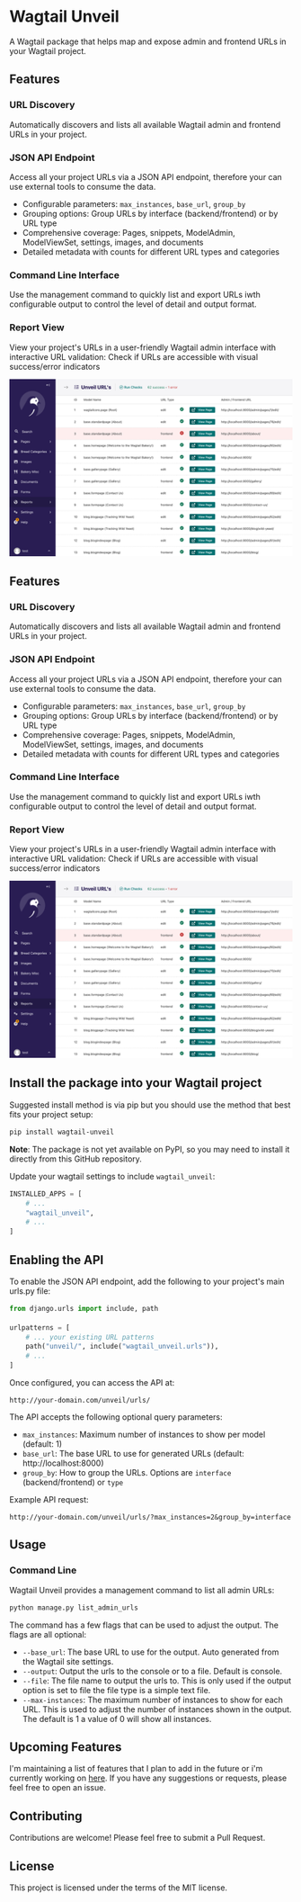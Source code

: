 # Wagtail Unveil

A Wagtail package that helps map and expose admin and frontend URLs in your Wagtail project.

## Features

### URL Discovery

Automatically discovers and lists all available Wagtail admin and frontend URLs in your project.

### JSON API Endpoint

Access all your project URLs via a JSON API endpoint, therefore your can use external tools to consume the data.

  - Configurable parameters: `max_instances`, `base_url`, `group_by`
  - Grouping options: Group URLs by interface (backend/frontend) or by URL type
  - Comprehensive coverage: Pages, snippets, ModelAdmin, ModelViewSet, settings, images, and documents
  - Detailed metadata with counts for different URL types and categories

### Command Line Interface

Use the management command to quickly list and export URLs iwth configurable output to  control the level of detail and output format.

### Report View

View your project's URLs in a user-friendly Wagtail admin interface with interactive URL validation: Check if URLs are accessible with visual success/error indicators
  
![Report View Screenshot](./docs/assets/report-interface.png)

## Features

### URL Discovery

Automatically discovers and lists all available Wagtail admin and frontend URLs in your project.

### JSON API Endpoint

Access all your project URLs via a JSON API endpoint, therefore your can use external tools to consume the data.

  - Configurable parameters: `max_instances`, `base_url`, `group_by`
  - Grouping options: Group URLs by interface (backend/frontend) or by URL type
  - Comprehensive coverage: Pages, snippets, ModelAdmin, ModelViewSet, settings, images, and documents
  - Detailed metadata with counts for different URL types and categories

### Command Line Interface

Use the management command to quickly list and export URLs iwth configurable output to  control the level of detail and output format.

### Report View

View your project's URLs in a user-friendly Wagtail admin interface with interactive URL validation: Check if URLs are accessible with visual success/error indicators
  
![Report View Screenshot](./docs/assets/report-interface.png)

## Install the package into your Wagtail project

Suggested install method is via pip but you should use the method that best fits your project setup:

```bash
pip install wagtail-unveil
```

**Note**: The package is not yet available on PyPI, so you may need to install it directly from this GitHub repository.

Update your wagtail settings to include `wagtail_unveil`:

```python
INSTALLED_APPS = [
    # ...
    "wagtail_unveil",
    # ...
]
```

## Enabling the API

To enable the JSON API endpoint, add the following to your project's main urls.py file:

```python
from django.urls import include, path

urlpatterns = [
    # ... your existing URL patterns
    path("unveil/", include("wagtail_unveil.urls")),
    # ...
]
```

Once configured, you can access the API at:
```
http://your-domain.com/unveil/urls/
```

The API accepts the following optional query parameters:
- `max_instances`: Maximum number of instances to show per model (default: 1)
- `base_url`: The base URL to use for generated URLs (default: http://localhost:8000)
- `group_by`: How to group the URLs. Options are `interface` (backend/frontend) or `type`

Example API request:
```
http://your-domain.com/unveil/urls/?max_instances=2&group_by=interface
```

## Usage

### Command Line

Wagtail Unveil provides a management command to list all admin URLs:

```bash
python manage.py list_admin_urls
```

The command has a few flags that can be used to adjust the output. The flags are all optional:

- `--base_url`: The base URL to use for the output. Auto generated from the Wagtail site settings.
- `--output`: Output the urls to the console or to a file. Default is console.
- `--file`: The file name to output the urls to. This is only used if the output option is set to file the file type is a simple text file.
- `--max-instances`: The maximum number of instances to show for each URL. This is used to adjust the number of instances shown in the output. The default is 1 a value of 0 will show all instances.

## Upcoming Features

I'm maintaining a list of features that I plan to add in the future or i'm currently working on [here](https://github.com/wagtail-packages/wagtail-unveil/issues). If you have any suggestions or requests, please feel free to open an issue.

## Contributing

Contributions are welcome! Please feel free to submit a Pull Request.

## License

This project is licensed under the terms of the MIT license.

